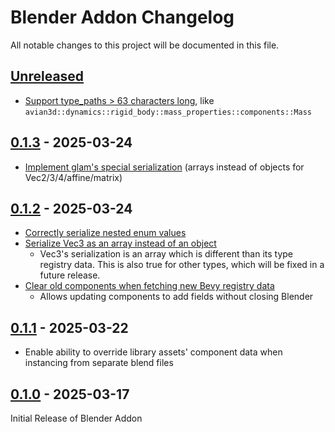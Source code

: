 # Blender Addon Changelog

All notable changes to this project will be documented in this file.

## [Unreleased]

- [Support type_paths > 63 characters long](https://github.com/rust-adventure/skein/issues/1), like `avian3d::dynamics::rigid_body::mass_properties::components::Mass`

## [0.1.3] - 2025-03-24

- [Implement glam's special serialization](https://github.com/rust-adventure/skein/issues/4) (arrays instead of objects for Vec2/3/4/affine/matrix)

## [0.1.2] - 2025-03-24

- [Correctly serialize nested enum values](https://github.com/rust-adventure/skein/issues/6)
- [Serialize Vec3 as an array instead of an object](https://github.com/rust-adventure/skein/issues/4)
  - Vec3's serialization is an array which is different than its type registry data. This is also true for other types, which will be fixed in a future release.
- [Clear old components when fetching new Bevy registry data](https://github.com/rust-adventure/skein/issues/7)
  - Allows updating components to add fields without closing Blender

## [0.1.1] - 2025-03-22

- Enable ability to override library assets' component data when instancing from separate blend files

## [0.1.0] - 2025-03-17

Initial Release of Blender Addon

[unreleased]: https://github.com/rust-adventure/skein/compare/blender-v0.1.3...HEAD
[0.1.3]: https://github.com/rust-adventure/skein/compare/blender-v0.1.3...blender-v0.1.3
[0.1.2]: https://github.com/rust-adventure/skein/compare/blender-v0.1.1...blender-v0.1.2
[0.1.1]: https://github.com/rust-adventure/skein/compare/blender-v0.1.0...blender-v0.1.1
[0.1.0]: https://github.com/rust-adventure/skein/releases/tag/blender-v0.1.0

